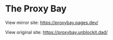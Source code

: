 # The Proxy Bay

View mirror site: https://proxybay.pages.dev/

View original site: https://proxybay.unblockit.dad/

